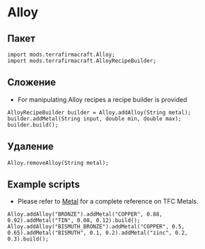 # Alloy

## Пакет
```zenscript
import mods.terrafirmacraft.Alloy;
import mods.terrafirmacraft.AlloyRecipeBuilder;
```

## Сложение
- For manipulating Alloy recipes a recipe builder is provided
```zenscript
AlloyRecipeBuilder builder = Alloy.addAlloy(String metal);
builder.addMetal(String input, double min, double max);
builder.build();
```

## Удаление

```zenscript
Alloy.removeAlloy(String metal);
```

## Example scripts
- Please refer to [Metal](/Mods/Terrafirmacraft/Metal) for a complete reference on TFC Metals.
```zenscript
Alloy.addAlloy("BRONZE").addMetal("COPPER", 0.88, 0.92).addMetal("TIN", 0.08, 0.12).build();
Alloy.addAlloy("BISMUTH_BRONZE").addMetal("COPPER", 0.5, 0.65).addMetal("BISMUTH", 0.1, 0.2).addMetal("zinc", 0.2, 0.3).build();
```